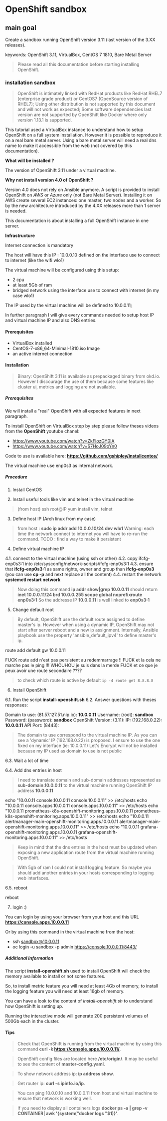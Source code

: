 # OpenShift sandbox

## main goal

Create a sandbox running OpenShift version 3.11 (last version of the 3.XX releases).

keywords: OpenShift 3.11, VirtualBox, CentOS 7 1810, Bare Metal Server

> Please read all this documentation before starting installing OpenShift.

### installation sandbox

> OpenShift is intimately linked with RedHat products like RedHat RHEL7 (enterprise grade product) or CentOS7 (OpenSource version of RHEL7);
> Using other distribution is not supported by this document and will not work as expected;
> Some software dependencies last version are not supported by OpenShift like Docker where only version 1.13.1 is supported.

This tutorial used a VirtualBox instance to understand how to setup OpenShift on a full system installation. However it is possible to reproduce it on a real bare metal server.
Using a bare metal server will need a real dns name to make it accessible from the web (not covered by this documentation).

**What will be installed ?**

The version of OpenShift 3.11 under a virtual machine.

**Why not install version 4.0 of OpenShift ?**

Version 4.0 does not rely on Ansible anymore. A script is provided to install OpenShift on *AWS* or *Azure* only (not Bare Metal Server).
Installing it on AWS create several EC2 instances: one master, two nodes and a worker. So by the new architecture introduced by the 4.XX releases more than 1 server is needed.

This documentation is about installing a full OpenShift instance in one server.

**Infrastructure**

Internet connection is mandatory

The host will have this IP : 10.0.0.10 defined on the interface use to connect to internet (like the wifi wlo1)

The virtual machine will be configured using this setup:
- 2 cpu
- at least 5Gb of ram
- bridged network using the interface use to connect with internet (in my case wlo1)

The IP used by the virtual machine will be defined to 10.0.0.11;

In further paragraph I will give every commands needed to setup host IP and virtual machine IP and also DNS entries.

#### Prerequisites

- VirtualBox installed
- CentOS-7-x86_64-Minimal-1810.iso Image
- an active internet connection

#### Installation

> Binary: OpenShift 3.11 is available as prepackaged binary from okd.io. However I discourage the use of them because some features like cluster ui, metrics and logging are not available.

##### Prerequisites

We will install a "real" OpenShift with all expected features in next paragraph.

To install OpenShift on VirtualBox step by step please follow theses videos from the **OpenShift** youtube chanel:
- https://www.youtube.com/watch?v=ZkFIozGY0IA
- https://www.youtube.com/watch?v=S7HoJ09oYn0

Code to use is available here: **https://github.com/gshipley/installcentos/**

The virtual machine use enp0s3 as internal network.

##### Procedure

1. Install CentOS

2. Install useful tools like vim and telnet in the virtual machine

> (from host) ssh root@IP
> yum install vim, telnet

3. Define host IP (Arch linux from my case)

> from host : **sudo ip addr add 10.0.0.10/24 dev wlo1**
> Warning: each time the network connect to internet you will have to re-run the command.
> TODO : find a way to make it persistent

4. Define virtual machine IP

4.1. connect to the virtual machine (using ssh or other)
4.2. copy ifcfg-enp0s3:1 into /etc/sysconfig/network-scripts/ifcfg-enp0s3:1
4.3. ensure that **ifcfg-enp0s3:1** as same rights, owner and group than **ifcfg-enp0s3** (you can use **cp -p** and next replace all the content)
4.4. restart the network **systemctl restart network**

> Now doing this command **ip addr show|grep 10.0.0.11** should return **inet 10.0.0.11/24 brd 10.0.0.255 scope global noprefixroute enp0s3:1**
> So the addresse IP **10.0.0.11** is well linked to **enp0s3:1**

5. Change default root

> By default, OpenShift use the default route assigned to define master's ip. However when using a dynamic IP, OpenShift may not start after server reboot and a new ip assignment.
> Internally, Ansible playbook use the property 'ansible_default_ipv4' to define master's ip.

route add default gw 10.0.0.11

FUCK route add n'est pas persistent au redemmarrage !!
FUCK et la cela ne marche pas le ping !!! WHOUHOU je suis dans la merde
FUCK et ce que je peux avoir une route secondaire ????

> to check which route is active by default `ip -4 route get 8.8.8.8` 

6. Install OpenShift

6.1. Run the script **install-openshift.sh**
6.2. Answer questions with theses responses:

Domain to use: (81.57.127.51.nip.io): **10.0.0.11**
Username: (root): **sandbox**
Password: (password): **sandbox**
OpenShift Version: (3.11): 
IP: (192.168.0.22): **10.0.0.11**
API Port: (8443):

> The domain to use correspond to the virtual machine IP.
> As you can see a 'dynamic' IP (192.168.0.22) is proposed. I ensure to use the one fixed on my interface (ie: 10.0.0.11)
> Let's Encrypt will not be installed because my IP used as domain to use is not public

6.3. Wait a lot of time

6.4. Add dns entries in host

> I need to translate domain and sub-domain addresses represented as **sub-domain.10.0.0.11** to the virtual machine running OpenShift IP address **10.0.0.11**

echo "10.0.0.11       console.10.0.0.11       console.10.0.0.11" >> /etc/hosts
echo "10.0.0.11       console.apps.10.0.0.11  console.apps.10.0.0.11" >> /etc/hosts
echo "10.0.0.11       prometheus-k8s-openshift-monitoring.apps.10.0.0.11 prometheus-k8s-openshift-monitoring.apps.10.0.0.11" >> /etc/hosts
echo "10.0.0.11       alertmanager-main-openshift-monitoring.apps.10.0.0.11 alertmanager-main-openshift-monitoring.apps.10.0.0.11" >> /etc/hosts
echo "10.0.0.11       grafana-openshift-monitoring.apps.10.0.0.11 grafana-openshift-monitoring.apps.10.0.0.11" >> /etc/hosts

> Keep in mind that the dns entries in the host must be updated when exposing a new application route from the virtual machine running OpenShift.

> With 5gb of ram I could not install logging feature. So maybe you should add another entries in your hosts corresponding to logging web interfaces.

6.5. reboot

reboot

7. login :)

You can login by using your browser from your host and this URL **https://console.apps.10.0.0.11**

Or by using this command in the virtual machine from the host:
- ssh sandbox@10.0.0.11
- oc login -u sandbox -p admin https://console.10.0.0.11:8443/

##### Additional Information

The script **install-openshift.sh** used to install OpenShift will check the memory available to install or not some features.

So, to install metric feature you will need at least 4Gb of memory, to install the logging feature you will need at least 16gb of memory.

You can have a look to the content of *install-openshift.sh* to understand how OpenShift is setting up.

Running the interactive mode will generate 200 persistent volumes of 500Gb each in the cluster.

#### Tips

> Check that OpenShift is running from the virtual machine by using this command **curl -k https://console.apps.10.0.0.11/**.

> OpenShift config files are located here **/etc/origin/**. It may be useful to see the content of **master-config.yaml**.

> To show network address ip: **ip address show**.

> Get router ip: **curl -s ipinfo.io/ip**.

> You can ping 10.0.0.10 and 10.0.0.11 from host and virtual machine to ensure that network is working well. 

> If you need to display all containers logs **docker ps -a | grep -v CONTAINER| awk '{system("docker logs "$1)}'**.
